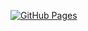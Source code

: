 [![GitHub Pages](https://img.shields.io/badge/Live%20Demo-Click%20Here-blue?style=for-the-badge)](https://jlerm13.github.io/rebirth-workout-app/) 
